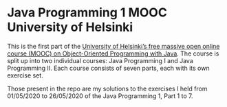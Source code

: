 # Java Programming 1 MOOC University of Helsinki
 
This is the first part of the [University of Helsinki’s free massive open online course (MOOC) on Object-Oriented Programming with Java](https://java-programming.mooc.fi/).
The course is split up into two individual courses: Java Programming I and Java Programming II. Each course consists of seven parts, each with its own exercise set.

Those present in the repo are my solutions to the exercises I held from 01/05/2020 to 26/05/2020 of the Java Programming 1, Part 1 to 7.
